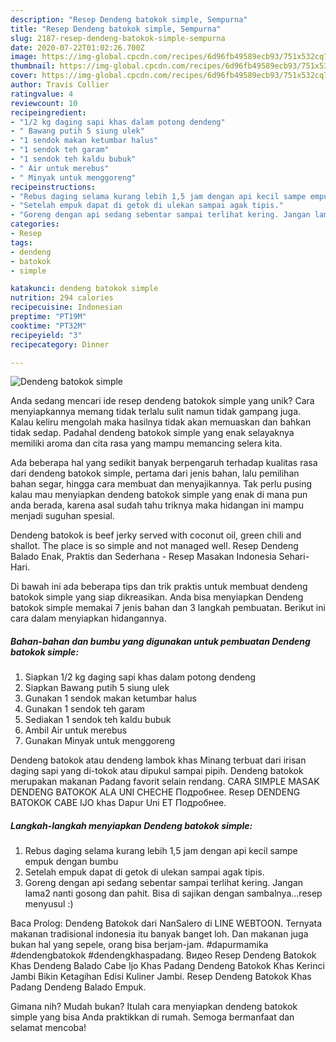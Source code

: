 ```yaml
---
description: "Resep Dendeng batokok simple, Sempurna"
title: "Resep Dendeng batokok simple, Sempurna"
slug: 2187-resep-dendeng-batokok-simple-sempurna
date: 2020-07-22T01:02:26.700Z
image: https://img-global.cpcdn.com/recipes/6d96fb49589ecb93/751x532cq70/dendeng-batokok-simple-foto-resep-utama.jpg
thumbnail: https://img-global.cpcdn.com/recipes/6d96fb49589ecb93/751x532cq70/dendeng-batokok-simple-foto-resep-utama.jpg
cover: https://img-global.cpcdn.com/recipes/6d96fb49589ecb93/751x532cq70/dendeng-batokok-simple-foto-resep-utama.jpg
author: Travis Collier
ratingvalue: 4
reviewcount: 10
recipeingredient:
- "1/2 kg daging sapi khas dalam potong dendeng"
- " Bawang putih 5 siung ulek"
- "1 sendok makan ketumbar halus"
- "1 sendok teh garam"
- "1 sendok teh kaldu bubuk"
- " Air untuk merebus"
- " Minyak untuk menggoreng"
recipeinstructions:
- "Rebus daging selama kurang lebih 1,5 jam dengan api kecil sampe empuk dengan bumbu"
- "Setelah empuk dapat di getok di ulekan sampai agak tipis."
- "Goreng dengan api sedang sebentar sampai terlihat kering. Jangan lama2 nanti gosong dan pahit. Bisa di sajikan dengan sambalnya...resep menyusul :)"
categories:
- Resep
tags:
- dendeng
- batokok
- simple

katakunci: dendeng batokok simple 
nutrition: 294 calories
recipecuisine: Indonesian
preptime: "PT19M"
cooktime: "PT32M"
recipeyield: "3"
recipecategory: Dinner

---
```



![Dendeng batokok simple](https://img-global.cpcdn.com/recipes/6d96fb49589ecb93/751x532cq70/dendeng-batokok-simple-foto-resep-utama.jpg)

Anda sedang mencari ide resep dendeng batokok simple yang unik? Cara menyiapkannya memang tidak terlalu sulit namun tidak gampang juga. Kalau keliru mengolah maka hasilnya tidak akan memuaskan dan bahkan tidak sedap. Padahal dendeng batokok simple yang enak selayaknya memiliki aroma dan cita rasa yang mampu memancing selera kita.

Ada beberapa hal yang sedikit banyak berpengaruh terhadap kualitas rasa dari dendeng batokok simple, pertama dari jenis bahan, lalu pemilihan bahan segar, hingga cara membuat dan menyajikannya. Tak perlu pusing kalau mau menyiapkan dendeng batokok simple yang enak di mana pun anda berada, karena asal sudah tahu triknya maka hidangan ini mampu menjadi suguhan spesial.

Dendeng batokok is beef jerky served with coconut oil, green chili and shallot. The place is so simple and not managed well. Resep Dendeng Balado Enak, Praktis dan Sederhana - Resep Masakan Indonesia Sehari-Hari.


Di bawah ini ada beberapa tips dan trik praktis untuk membuat dendeng batokok simple yang siap dikreasikan. Anda bisa menyiapkan Dendeng batokok simple memakai 7 jenis bahan dan 3 langkah pembuatan. Berikut ini cara dalam menyiapkan hidangannya.

<!--inarticleads1-->

##### Bahan-bahan dan bumbu yang digunakan untuk pembuatan Dendeng batokok simple:

1. Siapkan 1/2 kg daging sapi khas dalam potong dendeng
1. Siapkan  Bawang putih 5 siung ulek
1. Gunakan 1 sendok makan ketumbar halus
1. Gunakan 1 sendok teh garam
1. Sediakan 1 sendok teh kaldu bubuk
1. Ambil  Air untuk merebus
1. Gunakan  Minyak untuk menggoreng


Dendeng batokok atau dendeng lambok khas Minang terbuat dari irisan daging sapi yang di-tokok atau dipukul sampai pipih. Dendeng batokok merupakan makanan Padang favorit selain rendang. CARA SIMPLE MASAK DENDENG BATOKOK ALA UNI CHECHE Подробнее. Resep DENDENG BATOKOK CABE IJO khas Dapur Uni ET Подробнее. 

<!--inarticleads2-->

##### Langkah-langkah menyiapkan Dendeng batokok simple:

1. Rebus daging selama kurang lebih 1,5 jam dengan api kecil sampe empuk dengan bumbu
1. Setelah empuk dapat di getok di ulekan sampai agak tipis.
1. Goreng dengan api sedang sebentar sampai terlihat kering. Jangan lama2 nanti gosong dan pahit. Bisa di sajikan dengan sambalnya...resep menyusul :)


Baca Prolog: Dendeng Batokok dari NanSalero di LINE WEBTOON. Ternyata makanan tradisional indonesia itu banyak banget loh. Dan makanan juga bukan hal yang sepele, orang bisa berjam-jam. #dapurmamika #dendengbatokok #dendengkhaspadang. Видео Resep Dendeng Batokok Khas Dendeng Balado Cabe Ijo Khas Padang Dendeng Batokok Khas Kerinci Jambi Bikin Ketagihan Edisi Kuliner Jambi. Resep Dendeng Batokok Khas Padang Dendeng Balado Empuk. 

Gimana nih? Mudah bukan? Itulah cara menyiapkan dendeng batokok simple yang bisa Anda praktikkan di rumah. Semoga bermanfaat dan selamat mencoba!
